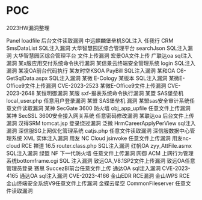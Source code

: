 # POC
2023HW漏洞整理

Panel loadfile 后台文件读取漏洞
中远麒麟堡垒机SQL注入
任我行 CRM SmsDataList SQL注入漏洞
大华智慧园区综合管理平台 searchJson SQL注入漏洞
大华智慧园区综合管理平台 文件上传漏洞
宏景OA文件上传
广联达oa sql注入漏洞 
某x服应用交付系统命令执行漏洞
某信景云终端安全管理系统 login SQL注入漏洞 
某凌OA前台代码执行
某友时空KSOA PayBill SQL注入漏洞
某和OA C6-GetSqlData.aspx SQL注入漏洞
某微 E-Cology 某版本 SQL注入漏洞
某微E-Office9文件上传漏洞 CVE-2023-2523
某微E-Office9文件上传漏洞 CVE-2023-2648
某恒明御漏洞
某服 sxf-报表系统命令执行漏洞
某盟 SAS堡垒机 local_user.php 任意用户登录漏洞
某盟 SAS堡垒机 漏洞
某盟sas安全审计系统任意文件读取漏洞
某神 SecGate 3600 防火墙 obj_app_upfile 任意文件上传漏洞
某神 SecSSL 3600安全接入网关系统 任意密码修改漏洞
某联达oa 后台文件上传漏洞
汉得SRM tomcat.jsp 登录绕过漏洞
泛微 HrmCareerApplyPerView sql注入漏洞
深信服SG上网优化管理系统 catjs.php 任意文件读取漏洞
深信服数据中心管理系统 XML 实体注入漏洞
用友 NC Cloud jsinvoke 任意文件上传漏洞
用友nc-cloud RCE
禅道 16.5 router.class.php SQL注入漏洞
红帆OA zyy_AttFile.asmx SQL注入漏洞
绿盟 NF 下一代防火墙 任意文件上传漏洞
网御 ACM 上网行为管理系统bottomframe.cgi SQL 注入漏洞
致远OA_V8.1SP2文件上传漏洞
致远OA任意管理员登录
赛思 SuccezBl前台任意文件上传
通达OA sql注入漏洞 CVE-2023-4165
通达OA sql注入漏洞 CVE-2023-4166
金山EDR RCE漏洞
金山WPS RCE
金山终端安全系统V9任意文件上传漏洞
金蝶云星空 CommonFileserver 任意文件读取漏洞

